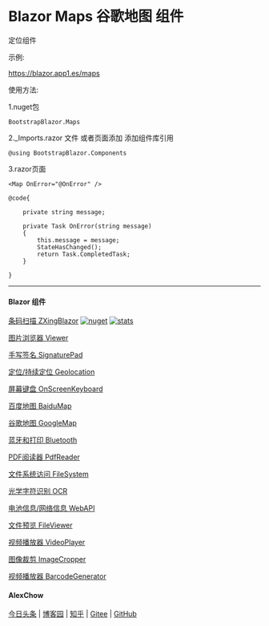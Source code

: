 # Blazor Maps 谷歌地图 组件

定位组件

示例:

https://blazor.app1.es/maps

使用方法:

1.nuget包

```BootstrapBlazor.Maps```

2._Imports.razor 文件 或者页面添加 添加组件库引用

```@using BootstrapBlazor.Components```


3.razor页面
```
<Map OnError="@OnError" />

```
```
@code{

    private string message;

    private Task OnError(string message)
    {
        this.message = message;
        StateHasChanged();
        return Task.CompletedTask;
    }

} 
```


---
#### Blazor 组件

[条码扫描 ZXingBlazor](https://www.nuget.org/packages/ZXingBlazor#readme-body-tab)
[![nuget](https://img.shields.io/nuget/v/ZXingBlazor.svg?style=flat-square)](https://www.nuget.org/packages/ZXingBlazor) 
[![stats](https://img.shields.io/nuget/dt/ZXingBlazor.svg?style=flat-square)](https://www.nuget.org/stats/packages/ZXingBlazor?groupby=Version)

[图片浏览器 Viewer](https://www.nuget.org/packages/BootstrapBlazor.Viewer#readme-body-tab)

[手写签名 SignaturePad](https://www.nuget.org/packages/BootstrapBlazor.SignaturePad#readme-body-tab)

[定位/持续定位 Geolocation](https://www.nuget.org/packages/BootstrapBlazor.Geolocation#readme-body-tab)

[屏幕键盘 OnScreenKeyboard](https://www.nuget.org/packages/BootstrapBlazor.OnScreenKeyboard#readme-body-tab)

[百度地图 BaiduMap](https://www.nuget.org/packages/BootstrapBlazor.BaiduMap#readme-body-tab)

[谷歌地图 GoogleMap](https://www.nuget.org/packages/BootstrapBlazor.Maps#readme-body-tab)

[蓝牙和打印 Bluetooth](https://www.nuget.org/packages/BootstrapBlazor.Bluetooth#readme-body-tab)

[PDF阅读器 PdfReader](https://www.nuget.org/packages/BootstrapBlazor.PdfReader#readme-body-tab)

[文件系统访问 FileSystem](https://www.nuget.org/packages/BootstrapBlazor.FileSystem#readme-body-tab)

[光学字符识别 OCR](https://www.nuget.org/packages/BootstrapBlazor.OCR#readme-body-tab)

[电池信息/网络信息 WebAPI](https://www.nuget.org/packages/BootstrapBlazor.WebAPI#readme-body-tab)

[文件预览 FileViewer](https://www.nuget.org/packages/BootstrapBlazor.FileViewer#readme-body-tab)

[视频播放器 VideoPlayer](https://www.nuget.org/packages/BootstrapBlazor.VideoPlayer#readme-body-tab)

[图像裁剪 ImageCropper](https://www.nuget.org/packages/BootstrapBlazor.ImageCropper#readme-body-tab)

[视频播放器 BarcodeGenerator](https://www.nuget.org/packages/BootstrapBlazor.BarcodeGenerator#readme-body-tab)

#### AlexChow

[今日头条](https://www.toutiao.com/c/user/token/MS4wLjABAAAAGMBzlmgJx0rytwH08AEEY8F0wIVXB2soJXXdUP3ohAE/?) | [博客园](https://www.cnblogs.com/densen2014) | [知乎](https://www.zhihu.com/people/alex-chow-54) | [Gitee](https://gitee.com/densen2014) | [GitHub](https://github.com/densen2014)
 
